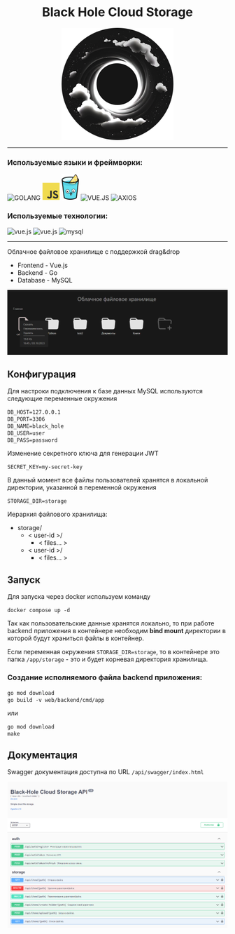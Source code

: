 <h1 align="center">Black Hole Cloud Storage</h1>

<p align="center">
<img alt="img_1.png" src="img/img_1.png"/>
</p>

---

### Используемые языки и фреймворки:

<div>
<img src="https://www.vectorlogo.zone/logos/golang/golang-official.svg" alt="GOLANG" width="80" height="40"/>

<img src="https://raw.githubusercontent.com/devicons/devicon/master/icons/javascript/javascript-original.svg" alt="JS" width="40" height="40"/>

<img src="https://raw.githubusercontent.com/gin-gonic/logo/master/color.png" alt="GIN" width="40" height="60"/>

<img src="https://www.vectorlogo.zone/logos/vuejs/vuejs-icon.svg" alt="VUE.JS" width="40" height="40"/>

<img src="https://www.vectorlogo.zone/logos/axios/axios-icon.svg" alt="AXIOS" width="40" height="40"/>
</div>

### Используемые технологии:

<div>
<img src="https://www.vectorlogo.zone/logos/docker/docker-tile.svg" alt="vue.js" width="40" height="40"/>

<img src="https://www.vectorlogo.zone/logos/nginx/nginx-icon.svg" alt="vue.js" width="40" height="40"/>

<img src="https://www.vectorlogo.zone/logos/mysql/mysql-official.svg" alt="mysql" width="40" height="40"/>
</div>

---

Облачное файловое хранилище с поддержкой drag&drop

* Frontend - Vue.js
* Backend - Go
* Database - MySQL

![img.png](img/img.png)


## Конфигурация

Для настроки подключения к базе данных MySQL используются следующие переменные окружения

```
DB_HOST=127.0.0.1
DB_PORT=3306
DB_NAME=black_hole
DB_USER=user
DB_PASS=password
```

Изменение секретного ключа для генерации JWT

```
SECRET_KEY=my-secret-key
```

В данный момент все файлы пользователей хранятся в локальной директории, 
указанной в переменной окружения

```
STORAGE_DIR=storage
```

Иерархия файлового хранилища:

* storage/
  * < user-id >/
    * < files... >
  * < user-id >/
    * < files... >

## Запуск

Для запуска через docker используем команду

```shell
docker compose up -d
```

Так как пользовательские данные хранятся локально, то при работе backend приложения в
контейнере необходим **bind mount** директории в которой будут храниться файлы в контейнер.

Если переменная окружения `STORAGE_DIR=storage`, то в контейнере это папка
`/app/storage` - это и будет корневая директория хранилища.


### Создание исполняемого файла backend приложения:

```shell
go mod download
go build -v web/backend/cmd/app
```
или
```shell
go mod download
make
```

## Документация

Swagger документация доступна по URL `/api/swagger/index.html`

![img.png](img/img_2.png)
